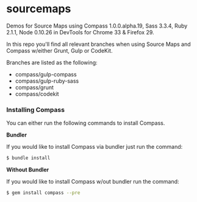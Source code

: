 sourcemaps
==========

Demos for Source Maps using Compass 1.0.0.alpha.19, Sass 3.3.4, Ruby 2.1.1, Node 0.10.26 in DevTools for Chrome 33
& Firefox 29.

In this repo you'll find all relevant branches when
using Source Maps and Compass w/either Grunt, Gulp
or CodeKit.

Branches are listed as the following:

- compass/gulp-compass
- compass/gulp-ruby-sass
- compass/grunt
- compass/codekit

### Installing Compass

You can either run the following commands to install Compass. 

**Bundler**

If you would like to install Compass via bundler just run the command:

```bash
$ bundle install
```

**Without Bundler**

If you would like to install Compass w/out bundler run the command:

```bash
$ gem install compass --pre
```